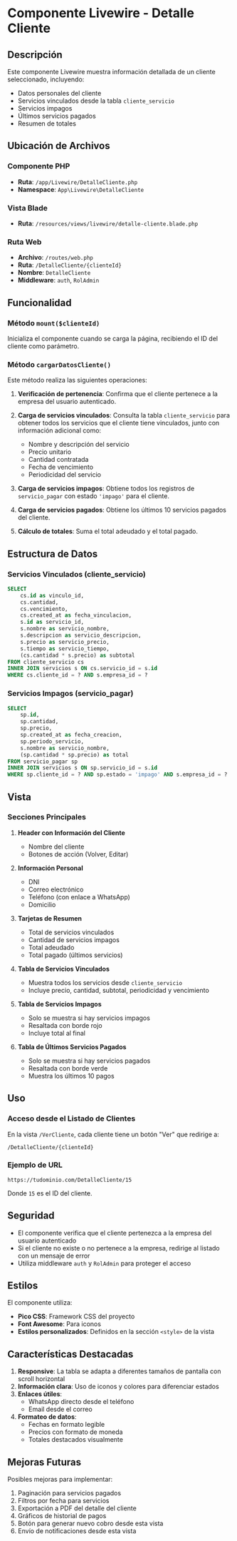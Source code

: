# Componente Livewire - Detalle Cliente

## Descripción
Este componente Livewire muestra información detallada de un cliente seleccionado, incluyendo:
- Datos personales del cliente
- Servicios vinculados desde la tabla `cliente_servicio`
- Servicios impagos
- Últimos servicios pagados
- Resumen de totales

## Ubicación de Archivos

### Componente PHP
- **Ruta**: `/app/Livewire/DetalleCliente.php`
- **Namespace**: `App\Livewire\DetalleCliente`

### Vista Blade
- **Ruta**: `/resources/views/livewire/detalle-cliente.blade.php`

### Ruta Web
- **Archivo**: `/routes/web.php`
- **Ruta**: `/DetalleCliente/{clienteId}`
- **Nombre**: `DetalleCliente`
- **Middleware**: `auth`, `RolAdmin`

## Funcionalidad

### Método `mount($clienteId)`
Inicializa el componente cuando se carga la página, recibiendo el ID del cliente como parámetro.

### Método `cargarDatosCliente()`
Este método realiza las siguientes operaciones:

1. **Verificación de pertenencia**: Confirma que el cliente pertenece a la empresa del usuario autenticado.

2. **Carga de servicios vinculados**: Consulta la tabla `cliente_servicio` para obtener todos los servicios que el cliente tiene vinculados, junto con información adicional como:
   - Nombre y descripción del servicio
   - Precio unitario
   - Cantidad contratada
   - Fecha de vencimiento
   - Periodicidad del servicio

3. **Carga de servicios impagos**: Obtiene todos los registros de `servicio_pagar` con estado `'impago'` para el cliente.

4. **Carga de servicios pagados**: Obtiene los últimos 10 servicios pagados del cliente.

5. **Cálculo de totales**: Suma el total adeudado y el total pagado.

## Estructura de Datos

### Servicios Vinculados (cliente_servicio)
```sql
SELECT 
    cs.id as vinculo_id,
    cs.cantidad,
    cs.vencimiento,
    cs.created_at as fecha_vinculacion,
    s.id as servicio_id,
    s.nombre as servicio_nombre,
    s.descripcion as servicio_descripcion,
    s.precio as servicio_precio,
    s.tiempo as servicio_tiempo,
    (cs.cantidad * s.precio) as subtotal
FROM cliente_servicio cs
INNER JOIN servicios s ON cs.servicio_id = s.id
WHERE cs.cliente_id = ? AND s.empresa_id = ?
```

### Servicios Impagos (servicio_pagar)
```sql
SELECT 
    sp.id,
    sp.cantidad,
    sp.precio,
    sp.created_at as fecha_creacion,
    sp.periodo_servicio,
    s.nombre as servicio_nombre,
    (sp.cantidad * sp.precio) as total
FROM servicio_pagar sp
INNER JOIN servicios s ON sp.servicio_id = s.id
WHERE sp.cliente_id = ? AND sp.estado = 'impago' AND s.empresa_id = ?
```

## Vista

### Secciones Principales

1. **Header con Información del Cliente**
   - Nombre del cliente
   - Botones de acción (Volver, Editar)

2. **Información Personal**
   - DNI
   - Correo electrónico
   - Teléfono (con enlace a WhatsApp)
   - Domicilio

3. **Tarjetas de Resumen**
   - Total de servicios vinculados
   - Cantidad de servicios impagos
   - Total adeudado
   - Total pagado (últimos servicios)

4. **Tabla de Servicios Vinculados**
   - Muestra todos los servicios desde `cliente_servicio`
   - Incluye precio, cantidad, subtotal, periodicidad y vencimiento

5. **Tabla de Servicios Impagos**
   - Solo se muestra si hay servicios impagos
   - Resaltada con borde rojo
   - Incluye total al final

6. **Tabla de Últimos Servicios Pagados**
   - Solo se muestra si hay servicios pagados
   - Resaltada con borde verde
   - Muestra los últimos 10 pagos

## Uso

### Acceso desde el Listado de Clientes

En la vista `/VerCliente`, cada cliente tiene un botón "Ver" que redirige a:
```
/DetalleCliente/{clienteId}
```

### Ejemplo de URL
```
https://tudominio.com/DetalleCliente/15
```

Donde `15` es el ID del cliente.

## Seguridad

- El componente verifica que el cliente pertenezca a la empresa del usuario autenticado
- Si el cliente no existe o no pertenece a la empresa, redirige al listado con un mensaje de error
- Utiliza middleware `auth` y `RolAdmin` para proteger el acceso

## Estilos

El componente utiliza:
- **Pico CSS**: Framework CSS del proyecto
- **Font Awesome**: Para iconos
- **Estilos personalizados**: Definidos en la sección `<style>` de la vista

## Características Destacadas

1. **Responsive**: La tabla se adapta a diferentes tamaños de pantalla con scroll horizontal
2. **Información clara**: Uso de iconos y colores para diferenciar estados
3. **Enlaces útiles**: 
   - WhatsApp directo desde el teléfono
   - Email desde el correo
4. **Formateo de datos**:
   - Fechas en formato legible
   - Precios con formato de moneda
   - Totales destacados visualmente

## Mejoras Futuras

Posibles mejoras para implementar:
1. Paginación para servicios pagados
2. Filtros por fecha para servicios
3. Exportación a PDF del detalle del cliente
4. Gráficos de historial de pagos
5. Botón para generar nuevo cobro desde esta vista
6. Envío de notificaciones desde esta vista
